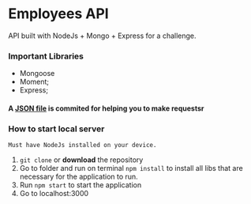 
# Employees API 

API built with NodeJs + Mongo + Express for a challenge. 

### Important Libraries

 - Mongoose
 - Moment;
 - Express;
 
#### A [JSON file](https://github.com/caiookb/employeeapi/blob/master/Insomnia%20-%20EmployeesAPI%20JSON.json) is commited for helping you to make requestsr

### How to start local server
	Must have NodeJs installed on your device.
	
1.  `git clone`  or  **download**  the repository
2.  Go to folder and run on terminal  `npm install`  to install all libs that are necessary for the application to run.
3.  Run  `npm start`  to start the application
4.  Go to localhost:3000





